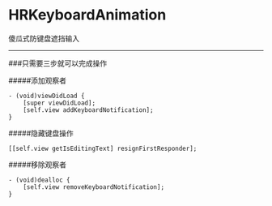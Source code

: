 # HRKeyboardAnimation
傻瓜式防键盘遮挡输入

***

###只需要三步就可以完成操作

#####添加观察者

```
- (void)viewDidLoad {
    [super viewDidLoad];
    [self.view addKeyboardNotification];
}
```

#####隐藏键盘操作

```
[[self.view getIsEditingText] resignFirstResponder];
```

#####移除观察者

```
- (void)dealloc {
    [self.view removeKeyboardNotification];
}
```
